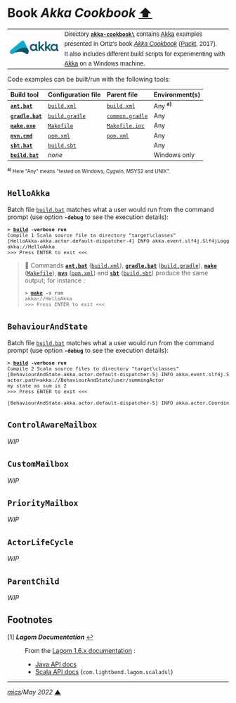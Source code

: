# <span id="top">Book <i>Akka Cookbook</i></span> <span style="size:30%;"><a href="../README.md">⬆</a></span>

<table style="font-family:Helvetica,Arial;font-size:14px;line-height:1.6;">
  <tr>
  <td style="border:0;padding:0 10px 0 0;min-width:120px;"><a href="https://akka.io/"><img src="../docs/images/akka.svg" width="120" alt="Akka project"/></a></td>
  <td style="border:0;padding:0;vertical-align:text-top;">Directory <a href="."><strong><code>akka-cookbook\</code></strong></a> contains <a href="https://akka.io/" alt="Akka" rel="external">Akka</a> examples presented in Ortiz's book <a href="https://www.packtpub.com/product/akka-cookbook/9781785288180"><i>Akka Cookbook</i></a> (<a href="https://www.packtpub.com/" rel="external" title="Packt Publishing">Packt</a>, 2017).<br/>It also includes different build scripts for experimenting with <a href="https://akka.io/" alt="Akka" rel="external">Akka</a> on a Windows machine.</td>
  </tr>
</table>

Code examples can be built/run with the following tools:

| Build&nbsp;tool | Configuration file | Parent&nbsp;file | Environment(s) |
|:----------------|:-------------------|:----------------|:---------------|
| [**`ant.bat`**][apache_ant_cli] | [`build.xml`](./Chapter01/HelloAkka/build.xml) | [`build.xml`](./build.xml) | Any <sup><b>a)</b></sup> |
| [**`gradle.bat`**][gradle_cli] | [`build.gradle`](./Chapter01/HelloAkka/build.gradle) | [`common.gradle`](./common.gradle) | Any |
| [**`make.exe`**][make_cli] | [`Makefile`](./Chapter01/HelloAkka/Makefile) | [`Makefile.inc`](./Makefile.inc) | Any |
| [**`mvn.cmd`**][apache_maven_cli] | [`pom.xml`](./Chapter01/HelloAkka/pom.xml) | [`pom.xml`](./pom.xml) | Any |
| [**`sbt.bat`**][sbt_cli] | [`build.sbt`](./Chapter01/HelloAkka/build.sbt) | &nbsp;        | Any |
| [**`build.bat`**](./Chapter01/HelloAkka/build.bat) | *none*             |  &nbsp;        | Windows only |
<div style="font-size:80%;">
<sup><b>a)</b></sup> Here "Any" means "tested on Windows, Cygwin, MSYS2 and UNIX".
</div>

## <span id="helloakka">`HelloAkka`</span>

Batch file [`build.bat`](./Chapter01/HelloAkka/build.bat) matches what a user would run from the command prompt (use option **`-debug`** to see the execution details):

<pre style="font-size:80%;">
<b>&gt; <a href="Chapter01/HelloAkka/build.bat">build</a> -verbose run</b>
Compile 1 Scala source file to directory "target\classes"
[HelloAkka-akka.actor.default-dispatcher-4] INFO akka.event.slf4j.Slf4jLogger - Slf4jLogger started
akka://HelloAkka
>>> Press ENTER to exit <<<
</pre>

> **:mag_right:** Commands [**`ant.bat`**][apache_ant_cli] ([`build.xml`](./Chapter01/HelloAkka/build.xml)), [**`gradle.bat`**][gradle_cli] ([`build.gradle`](./Chapter01/HelloAkka/build.gradle)), [**`make`**][make_cli] ([`Makefile`](./Chapter01/HelloAkka/Makefile)), [**`mvn`**][apache_maven_cli] ([`pom.xml`](./Chapter01/HelloAkka/pom.xml)) and [**`sbt`**][sbt_cli] ([`build.sbt`](./Chapter01/HelloAkka/build.sbt)) produce the same output; for instance :
> <pre style="font-size:80%;">
> <b>&gt; <a href="https://www.gnu.org/software/make/manual/html_node/Running.html">make</a> -s run</b>
> akka://HelloAkka
> >>> Press ENTER to exit <<<
> </pre>

## <span id="behaviourandstate">`BehaviourAndState`</span>

Batch file [`build.bat`](./Chapter01/BehaviourAndState/build.bat) matches what a user would run from the command prompt (use option **`-debug`** to see the execution details):

<pre style="font-size:80%;">
<b>&gt; <a href="./Chapter01/BehaviourAndState/build.bat">build</a> -verbose run</b>
Compile 2 Scala source files to directory "target\classes"
[BehaviourAndState-akka.actor.default-dispatcher-5] INFO akka.event.slf4j.Slf4jLogger - Slf4jLogger started
actor.path=akka://BehaviourAndState/user/summingActor
my state as sum is 2
>>> Press ENTER to exit <<<

[BehaviourAndState-akka.actor.default-dispatcher-5] INFO akka.actor.CoordinatedShutdown - Running CoordinatedShutdown with reason [ActorSystemTerminateReason]
</pre>

## <span id="controlawaremailbox">`ControlAwareMailbox`</span>

*WIP*

## <span id="custommailbox">`CustomMailbox`</span>

*WIP*

## <span id="pioritymailbox">`PriorityMailbox`</span>

*WIP*

<!------------------- Chapter 2 ---------------------->

## <span id="actorlifecycle">`ActorLifeCycle`</span>

*WIP*

## <span id="parentchild">`ParentChild`</span>

*WIP*

## <span id="footnotes">Footnotes</span>

<span id="footnote_01">[1]</span> ***Lagom Documentation*** [↩](#anchor_01)

<dl><dd>
From the <a href="https://www.lagomframework.com/documentation/1.6.x/">Lagom 1.6.x documentation</a> :
<ul>
<li><a href="https://www.lagomframework.com/documentation/1.6.x/java/api/">Java API docs</a></li>
<li><a href="https://www.lagomframework.com/documentation/1.6.x/scala/api/com/lightbend/lagom/scaladsl/">Scala API docs</a> (<code>com.lightbend.lagom.scaladsl</code>)</li>
</ul>
</dd></dl>

***

*[mics](https://lampwww.epfl.ch/~michelou/)/May 2022* [**&#9650;**](#top)
<span id="bottom">&nbsp;</span>

<!-- link refs -->

[akka]: https://akka.io/
[apache_ant_cli]: https://ant.apache.org/manual/running.html
[apache_maven_cli]: https://maven.apache.org/ref/current/maven-embedder/cli.html
[gradle_cli]: https://docs.gradle.org/current/userguide/command_line_interface.html
[sbt_cli]: https://www.scala-sbt.org/1.x/docs/Command-Line-Reference.html
[make_cli]: https://ftp.gnu.org/old-gnu/Manuals/make-3.79.1/html_node/make_86.html
